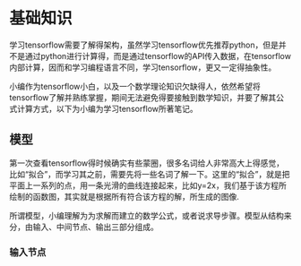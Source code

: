 # 基础知识   
学习tensorflow需要了解得架构，虽然学习tensorflow优先推荐python，但是并不是通过python进行计算得，而是通过tensorflow的API传入数据，在tensorflow内部计算，因而和学习编程语言不同，学习tensorflow，更又一定得抽象性。    

小编作为tensorflow小白，以及一个数学理论知识欠缺得人，依然希望将tensorflow了解并熟练掌握，期间无法避免得要接触到数学知识，并要了解其公式计算方式，以下为小编为学习tensorflow所著笔记。

## 模型
 第一次查看tensorflow得时候确实有些蒙圈，很多名词给人非常高大上得感觉，比如“拟合”，而学习其之前，需要先将一些名词了解一下。这里的“拟合”，就是把平面上一系列的点，用一条光滑的曲线连接起来，比如y=2x，我们基于该方程所绘制的函数图，其实就是根据所有符合该方程的解，所生成的图像.

所谓模型，小编理解为为求解而建立的数学公式，或者说求导步骤。模型从结构来分，由输入、中间节点、输出三部分组成。




### 输入节点    
